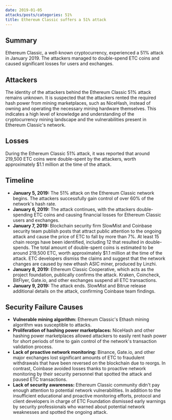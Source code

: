 ```yaml
---
date: 2019-01-05
attacks/posts/categories: 51%
title: Ethereum Classic suffers a 51% attack
---
```


## Summary

Ethereum Classic, a well-known cryptocurrency, experienced a 51% attack in January 2019. The attackers managed to double-spend ETC coins and caused significant losses for users and exchanges. 

## Attackers

The identity of the attackers behind the Ethereum Classic 51% attack remains unknown. It is suspected that the attackers rented the required hash power from mining marketplaces, such as NiceHash, instead of owning and operating the necessary mining hardware themselves. This indicates a high level of knowledge and understanding of the cryptocurrency mining landscape and the vulnerabilities present in Ethereum Classic's network.

## Losses

During the Ethereum Classic 51% attack, it was reported that around 219,500 ETC coins were double-spent by the attackers, worth approximately $1.1 million at the time of the attack.

## Timeline

- **January 5, 2019:** The 51% attack on the Ethereum Classic network begins. The attackers successfully gain control of over 60% of the network's hash rate.
- **January 6, 2019:** The attack continues, with the attackers double-spending ETC coins and causing financial losses for Ethereum Classic users and exchanges.
- **January 7, 2019:** Blockchain security firm SlowMist and Coinbase security team publish posts that attract public attention to the ongoing attack and cause the price of ETC to fall by more than 7%. At least 15 chain reorgs have been identified, including 12 that resulted in double-spends. The total amount of double-spent coins is estimated to be around 219,500 ETC, worth approximately $1.1 million at the time of the attack. ETC developers dismiss the claims and suggest that the network changes are caused by new ethash ASIC miner, produced by Linzhi.
- **January 8, 2019:** Ethereum Classic Cooperative, which acts as the project foundation, publically confirms the attack. Kraken, Coincheck, BitFlyer, Gate.io, and other exchanges suspend all ETC transactions.
- **January 9, 2019:** The attack ends. SlowMist and Bitrue release additional details on the attack, confirming Coinbase team findings.

## Security Failure Causes

- **Vulnerable mining algorithm:** Ethereum Classic's Ethash mining algorithm was susceptible to attacks.
- **Proliferation of hashing power marketplaces:** NiceHash and other hashing power marketplaces allowed attackers to easily rent hash power for short periods of time to gain control of the network's transaction validation process.
- **Lack of proactive network monitoring:** Binance, Gate.io, and other major exchanges lost significant amounts of ETC to fraudulent withdrawals that have been reversed on the blockchain due to reorgs. In contrast, Coinbase avoided losses thanks to proactive network monitoring by their security personnel that spotted the attack and paused ETC transactions.
- **Lack of security awareness:** Ethereum Classic community didn't pay enough attention to potential network vulnerabilities. In addition to the insufficient educational and proactive monitoring efforts, protocol and client developers in charge of ETC Foundation dismissed early warnings by security professionals who warned about potential network weaknesses and spotted the ongoing attack.

